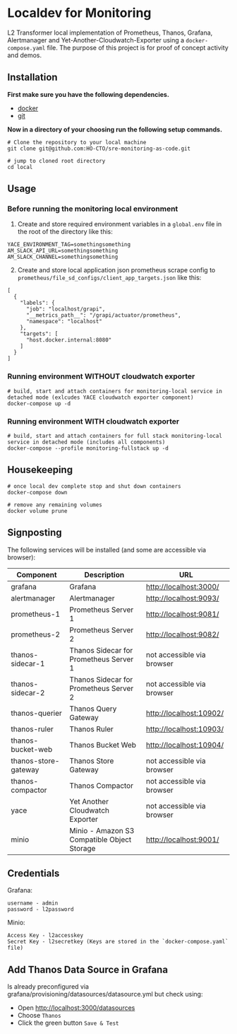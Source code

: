# Localdev for Monitoring

L2 Transformer local implementation of Prometheus, Thanos, Grafana, Alertmanager and Yet-Another-Cloudwatch-Exporter using a `docker-compose.yaml` file. The purpose of this project is for proof of concept activity and demos.

## Installation

**First make sure you have the following dependencies.**

- [docker](https://docs.docker.com)
- [git](https://git-scm.com)

**Now in a directory of your choosing run the following setup commands.**

```
# Clone the repository to your local machine
git clone git@github.com:HO-CTO/sre-monitoring-as-code.git

# jump to cloned root directory
cd local
```

## Usage

### Before running the monitoring local environment

1. Create and store required environment variables in a `global.env` file in the root of the directory like this:

```
YACE_ENVIRONMENT_TAG=somethingsomething
AM_SLACK_API_URL=somethingsomething
AM_SLACK_CHANNEL=somethingsomething
```

2. Create and store local application json prometheus scrape config to `prometheus/file_sd_configs/client_app_targets.json` like this:

```
[
  {
    "labels": {
      "job": "localhost/grapi",
      "__metrics_path__": "/grapi/actuator/prometheus",
      "namespace": "localhost"
    },
    "targets": [
      "host.docker.internal:8080"
    ]
  }
]
```

### Running environment WITHOUT cloudwatch exporter

```
# build, start and attach containers for monitoring-local service in detached mode (exlcudes YACE cloudwatch exporter component)
docker-compose up -d
```

### Running environment WITH cloudwatch exporter

```
# build, start and attach containers for full stack monitoring-local service in detached mode (includes all components)
docker-compose --profile monitoring-fullstack up -d
```

## Housekeeping

```
# once local dev complete stop and shut down containers 
docker-compose down

# remove any remaining volumes
docker volume prune
```

## Signposting

The following services will be installed (and some are accessible via browser):

| Component                     | Description                                                               | URL                           |
| -----------------------       | ------------------------------------------------------                    | ----------------------------- |
| grafana                       | Grafana                                                                   | <http://localhost:3000/>      |
| alertmanager                  | Alertmanager                                                              | <http://localhost:9093/>      |
| prometheus-1                  | Prometheus Server 1                                                       | <http://localhost:9081/>      |
| prometheus-2                  | Prometheus Server 2                                                       | <http://localhost:9082/>      |
| thanos-sidecar-1              | Thanos Sidecar for Prometheus Server 1                                    | not accessible via browser    |
| thanos-sidecar-2              | Thanos Sidecar for Prometheus Server 2                                    | not accessible via browser    |
| thanos-querier                | Thanos Query Gateway                                                      | <http://localhost:10902/>     |
| thanos-ruler                  | Thanos Ruler                                                              | <http://localhost:10903/>     |
| thanos-bucket-web             | Thanos Bucket Web                                                         | <http://localhost:10904/>     |
| thanos-store-gateway          | Thanos Store Gateway                                                      | not accessible via browser    |
| thanos-compactor              | Thanos Compactor                                                          | not accessible via browser    |
| yace                          | Yet Another Cloudwatch Exporter                                           | not accessible via browser    |
| minio                         | Minio - Amazon S3 Compatible Object Storage                               | <http://localhost:9001/>      |

## Credentials

Grafana:

```
username - admin
password - l2password
```

Minio:

```
Access Key - l2accesskey
Secret Key - l2secretkey (Keys are stored in the `docker-compose.yaml` file)
```

## Add Thanos Data Source in Grafana
Is already preconfigured via grafana/provisioning/datasources/datasource.yml but check using:

* Open <http://localhost:3000/datasources>
* Choose `Thanos`
* Click the green button `Save & Test`

